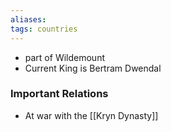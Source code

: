 ```yaml
---
aliases: 
tags: countries
---
```


- part of Wildemount
- Current King is Bertram Dwendal


### Important Relations
- At war with the [[Kryn Dynasty]]
